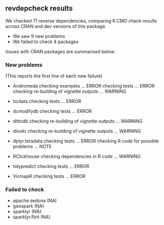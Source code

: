 ## revdepcheck results

We checked 71 reverse dependencies, comparing R CMD check results across CRAN and dev versions of this package.

 * We saw 9 new problems
 * We failed to check 4 packages

Issues with CRAN packages are summarised below.

### New problems
(This reports the first line of each new failure)

* Andromeda
  checking examples ... ERROR
  checking tests ... ERROR
  checking re-building of vignette outputs ... WARNING

* bcdata
  checking tests ... ERROR

* dcmodifydb
  checking tests ... ERROR

* dittodb
  checking re-building of vignette outputs ... WARNING

* dlookr
  checking re-building of vignette outputs ... WARNING

* dplyr.teradata
  checking tests ... ERROR
  checking R code for possible problems ... NOTE

* RClickhouse
  checking dependencies in R code ... WARNING

* tidypredict
  checking tests ... ERROR

* VicmapR
  checking tests ... ERROR

### Failed to check

* apache.sedona  (NA)
* geospark       (NA)
* sparklyr       (NA)
* sparklyr.flint (NA)
